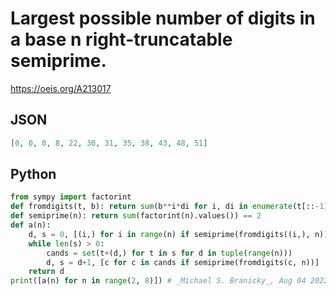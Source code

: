 # Largest possible number of digits in a base n right\-truncatable semiprime\.
https://oeis.org/A213017
## JSON
```JSON
[0, 0, 0, 8, 22, 30, 31, 35, 38, 43, 48, 51]
```
## Python
```Python
from sympy import factorint
def fromdigits(t, b): return sum(b**i*di for i, di in enumerate(t[::-1]))
def semiprime(n): return sum(factorint(n).values()) == 2
def a(n):
    d, s = 0, [(i,) for i in range(n) if semiprime(fromdigits((i,), n))]
    while len(s) > 0:
        cands = set(t+(d,) for t in s for d in tuple(range(n)))
        d, s = d+1, [c for c in cands if semiprime(fromdigits(c, n))]
    return d
print([a(n) for n in range(2, 8)]) # _Michael S. Branicky_, Aug 04 2022
```
